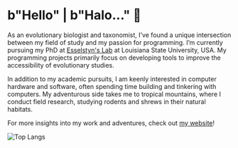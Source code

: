 # b"Hello" | b"Halo..." 👋

As an evolutionary biologist and taxonomist, I’ve found a unique intersection between my field of study and my passion for programming. I’m currently pursuing my PhD at [Esselstyn's Lab](https://esselstyn.github.io/) at Louisiana State University, USA. My programming projects primarily focus on developing tools to improve the accessibility of evolutionary studies.

In addition to my academic pursuits, I am keenly interested in computer hardware and software, often spending time building and tinkering with computers. My adventurous side takes me to tropical mountains, where I conduct field research, studying rodents and shrews in their natural habitats.

For more insights into my work and adventures, check out [my website](https://hhandika.com/)!

![Top Langs](https://github-readme-stats.vercel.app/api/top-langs/?username=hhandika&hide=Batchfile,Ruby,CSS,html,Makefile,CMake&langs_count=10&theme=tokyonight&layout=compact)
